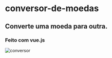 # conversor-de-moedas
## Converte uma moeda para outra.
### Feito com vue.js
![conversor](https://user-images.githubusercontent.com/86416772/129113852-676f74f8-359b-4427-a11b-6b82c2611070.png)
